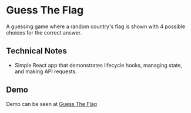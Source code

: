 # Guess The Flag

A guessing game where a random country's flag is shown with 4 possible choices for the correct answer.

## Technical Notes

- Simple React app that demonstrates lifecycle hooks, managing state, and making API requests.

## Demo

Demo can be seen at [Guess The Flag](https://daniel-schroeder-dev.github.io/guess-the-flag)